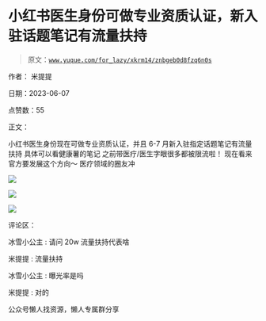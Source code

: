 # 小红书医生身份可做专业资质认证，新入驻话题笔记有流量扶持

> 原文：[`www.yuque.com/for_lazy/xkrm14/znbgeb0d8fzq6n0s`](https://www.yuque.com/for_lazy/xkrm14/znbgeb0d8fzq6n0s)

作者： 米提提

日期：2023-06-07

点赞数：55

正文：

小红书医生身份现在可做专业资质认证，并且 6-7 月新入驻指定话题笔记有流量扶持 具体可以看健康薯的笔记 之前带医疗/医生字眼很多都被限流啦！ 现在看来官方要发展这个方向～ 医疗领域的圈友冲

![](img/41f3e7f3d69cffa48e2113f7df2b6cf3.png)

![](img/c276d0595ca665f05bd983f29cc7760c.png)

![](img/a31d171e61f6f5a195bd99bf261a51f1.png)

评论区：

冰雪小公主 : 请问 20w 流量扶持代表啥

米提提 : 流量扶持

冰雪小公主 : 曝光率是吗

米提提 : 对的

公众号懒人找资源，懒人专属群分享

